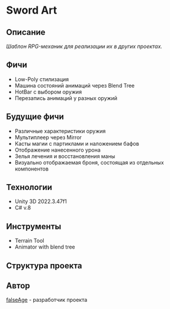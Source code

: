 # Sword Art

## Описание

*Шаблон RPG-механик для реализации их в других проектах.*

## Фичи

<ul>
  <li>Low-Poly стилизация</li>
  
  <li>Машина состояний анимаций через Blend Tree</li>

  <li>HotBar с выбором оружия</li>

  <li>Перезапись анимаций у разных оружий</li>
</ul>

## Будущие фичи

<ul>
  <li>Различные характеристики оружия</li>

  <li>Мультиплеер через Mirror</li>

  <li>Касты магии с партиклами и наложением бафов</li>

  <li>Отображение нанесенного урона</li>

  <li>Зелья лечения и восстановления маны</li>

  <li>Визуально отображаемая броня, состоящая из отдельных компонентов</li>
</ul>

## Технологии

<ul>
  <li>Unity 3D 2022.3.47f1</li>

  <li>C# v.8</li>
</ul>

## Инструменты

<ul>
  <li>Terrain Tool</li>
  
  <li>Animator with blend tree</li>
</ul>

## Структура проекта

## Автор
[falseAge](https://github.com/falseAge) - разработчик проекта
